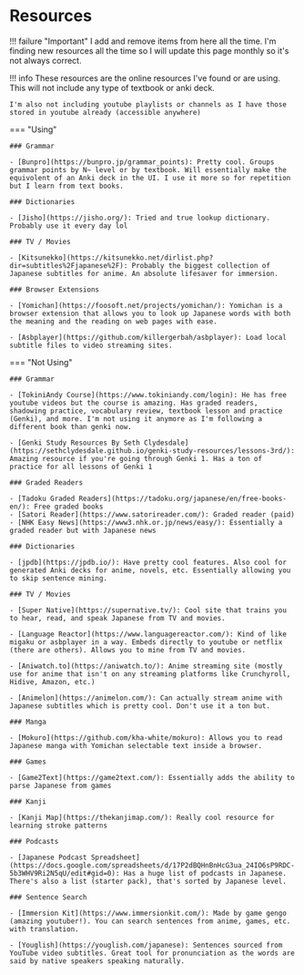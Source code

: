 # Resources

!!! failure "Important"
    I add and remove items from here all the time. I'm finding new resources all the time so I will update this page monthly so it's not always correct.

!!! info
    These resources are the online resources I've found or are using. This will not include any type of textbook or anki deck.

    I'm also not including youtube playlists or channels as I have those stored in youtube already (accessible anywhere)

=== "Using"

    ### Grammar

    - [Bunpro](https://bunpro.jp/grammar_points): Pretty cool. Groups grammar points by N~ level or by textbook. Will essentially make the equivolent of an Anki deck in the UI. I use it more so for repetition but I learn from text books.

    ### Dictionaries

    - [Jisho](https://jisho.org/): Tried and true lookup dictionary. Probably use it every day lol

    ### TV / Movies

    - [Kitsunekko](https://kitsunekko.net/dirlist.php?dir=subtitles%2Fjapanese%2F): Probably the biggest collection of Japanese subtitles for anime. An absolute lifesaver for immersion.

    ### Browser Extensions

    - [Yomichan](https://foosoft.net/projects/yomichan/): Yomichan is a browser extension that allows you to look up Japanese words with both the meaning and the reading on web pages with ease.

    - [Asbplayer](https://github.com/killergerbah/asbplayer): Load local subtitle files to video streaming sites.

=== "Not Using"

    ### Grammar
    
    - [TokiniAndy Course](https://www.tokiniandy.com/login): He has free youtube videos but the course is amazing. Has graded readers, shadowing practice, vocabulary review, textbook lesson and practice (Genki), and more. I'm not using it anymore as I'm following a different book than genki now.
    
    - [Genki Study Resources By Seth Clydesdale](https://sethclydesdale.github.io/genki-study-resources/lessons-3rd/): Amazing resource if you're going through Genki 1. Has a ton of practice for all lessons of Genki 1
    
    ### Graded Readers
    
    - [Tadoku Graded Readers](https://tadoku.org/japanese/en/free-books-en/): Free graded books
    - [Satori Reader](https://www.satorireader.com/): Graded reader (paid)
    - [NHK Easy News](https://www3.nhk.or.jp/news/easy/): Essentially a graded reader but with Japanese news
    
    ### Dictionaries
    
    - [jpdb](https://jpdb.io/): Have pretty cool features. Also cool for generated Anki decks for anime, novels, etc. Essentially allowing you to skip sentence mining.
    
    ### TV / Movies
    
    - [Super Native](https://supernative.tv/): Cool site that trains you to hear, read, and speak Japanese from TV and movies.
    
    - [Language Reactor](https://www.languagereactor.com/): Kind of like migaku or asbplayer in a way. Embeds directly to youtube or netflix (there are others). Allows you to mine from TV and movies.
    
    - [Aniwatch.to](https://aniwatch.to/): Anime streaming site (mostly use for anime that isn't on any streaming platforms like Crunchyroll, Hidive, Amazon, etc.)
    
    - [Animelon](https://animelon.com/): Can actually stream anime with Japanese subtitles which is pretty cool. Don't use it a ton but.
    
    ### Manga
    
    - [Mokuro](https://github.com/kha-white/mokuro): Allows you to read Japanese manga with Yomichan selectable text inside a browser.
    
    ### Games
    
    - [Game2Text](https://game2text.com/): Essentially adds the ability to parse Japanese from games
    
    ### Kanji
    
    - [Kanji Map](https://thekanjimap.com/): Really cool resource for learning stroke patterns
    
    ### Podcasts
    
    - [Japanese Podcast Spreadsheet](https://docs.google.com/spreadsheets/d/17P2dBQHnBnHcG3ua_24IO6sP9RDC-5b3WHV9Ri2N5qU/edit#gid=0): Has a huge list of podcasts in Japanese. There's also a list (starter pack), that's sorted by Japanese level.
    
    ### Sentence Search
    
    - [Immersion Kit](https://www.immersionkit.com/): Made by game gengo (amazing youtuber!). You can search sentences from anime, games, etc. with translation.
    
    - [Youglish](https://youglish.com/japanese): Sentences sourced from YouTube video subtitles. Great tool for pronunciation as the words are said by native speakers speaking naturally.